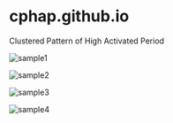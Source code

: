 # cphap.github.io
Clustered Pattern of High Activated Period

![sample1](https://user-images.githubusercontent.com/65336280/81913106-7a111280-960a-11ea-8cf0-66318ffdb595.png)

![sample2](https://user-images.githubusercontent.com/65336280/81913206-9b71fe80-960a-11ea-8a6d-e48ede0f7e05.png)

![sample3](https://user-images.githubusercontent.com/65336280/81913233-a2990c80-960a-11ea-9452-71b044b71b51.png)

![sample4](https://user-images.githubusercontent.com/65336280/81913247-a9278400-960a-11ea-8a95-bd8e07231c67.png)